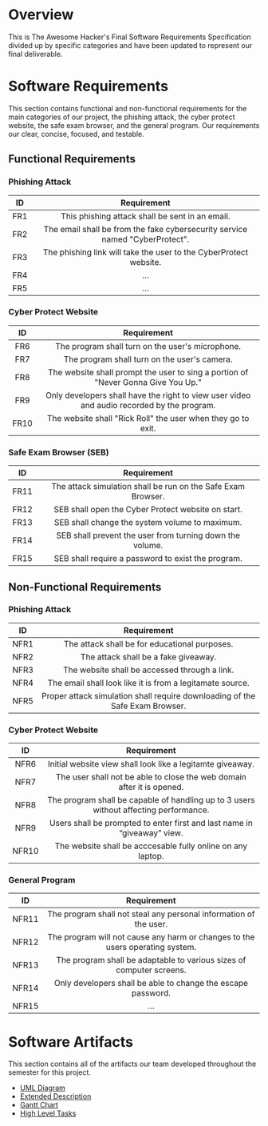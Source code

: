 # Overview

This is The Awesome Hacker's Final Software Requirements Specification divided up by specific categories and have been updated to represent our final deliverable. 

# Software Requirements

This section contains functional and non-functional requirements for the main categories of our project, the phishing attack, the cyber protect website, the safe exam browser, and the general program. Our requirements our clear, concise, focused, and testable. 

## Functional Requirements

### Phishing Attack
| ID | Requirement |
| :-------------: | :----------: |
| FR1 | This phishing attack shall be sent in an email. |
| FR2 | The email shall be from the fake cybersecurity service named "CyberProtect". |
| FR3 | The phishing link will take the user to the CyberProtect website. |
| FR4 | … |
| FR5 | … |

### Cyber Protect Website
| ID | Requirement |
| :-------------: | :----------: |
| FR6 | The program shall turn on the user's microphone. |
| FR7 | The program shall turn on the user's camera. |
| FR8 | The website shall prompt the user to sing a portion of "Never Gonna Give You Up." |
| FR9 | Only developers shall have the right to view user video and audio recorded by the program. |
| FR10 | The website shall "Rick Roll" the user when they go to exit.

### Safe Exam Browser (SEB)
| ID | Requirement |
| :-------------: | :----------: |
| FR11  | The attack simulation shall be run on the Safe Exam Browser. |
| FR12 | SEB shall open the Cyber Protect website on start. |
| FR13 | SEB shall change the system volume to maximum. |
| FR14 | SEB shall prevent the user from turning down the volume. |
| FR15 | SEB shall require a password to exist the program. |

## Non-Functional Requirements

### Phishing Attack
| ID | Requirement |
| :-------------: | :----------: |
| NFR1 | The attack shall be for educational purposes. |
| NFR2 | The attack shall be a fake giveaway. |
| NFR3 | The website shall be accessed through a link. |
| NFR4 | The email shall look like it is from a legitamate source. |
| NFR5 | Proper attack simulation shall require downloading of the Safe Exam Browser. |

### Cyber Protect Website
| ID | Requirement |
| :-------------: | :----------: |
| NFR6 | Initial website view shall look like a legitamte giveaway. |
| NFR7 | The user shall not be able to close the web domain after it is opened. |
| NFR8 | The program shall be capable of handling up to 3 users without affecting performance. |
| NFR9 | Users shall be prompted to enter first and last name in “giveaway” view. |
| NFR10 | The website shall be acccesable fully online on any laptop. |

### General Program
| ID | Requirement |
| :-------------: | :----------: |
| NFR11  | The program shall not steal any personal information of the user. |
| NFR12 | The program will not cause any harm or changes to the users operating system. |
| NFR13 | The program shall be adaptable to various sizes of computer screens.  |
| NFR14 | Only developers shall be able to change the escape password. |
| NFR15 | … |

# Software Artifacts

This section contains all of the artifacts our team developed throughout the semester for this project. 

* [UML Diagram](https://github.com/noblenikkijo/GVSU-CIS350-TheAwesomeHackers/files/7697751/use_case.pdf)
* [Extended Description](https://github.com/noblenikkijo/GVSU-CIS350-TheAwesomeHackers/blob/12404237fa8145c2adb8ba7ba45944ef296338b9/artifacts/extended_description.txt)
* [Gantt Chart](https://github.com/noblenikkijo/GVSU-CIS350-TheAwesomeHackers/files/7697753/Gantt.Chart.pdf)
* [High Level Tasks](https://github.com/noblenikkijo/GVSU-CIS350-TheAwesomeHackers/blob/1e183fc2b1ff9b971cf66b93ccade852cbbeb782/docs/HighLevelTasks.md)
